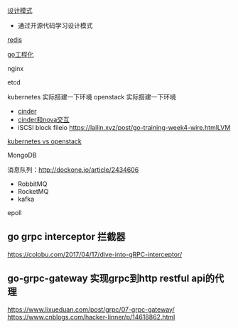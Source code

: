 [设计模式](2022-04-17-git常用操作.mdhttps://pan.baidu.com/disk/pdfview?path=%2F%E8%AE%A1%E7%AE%97%E6%9C%BA%E7%9B%B8%E5%85%B3%2F%E5%A4%A7%E8%AF%9D%E8%AE%BE%E8%AE%A1%E6%A8%A1%E5%BC%8F.pdf&fsid=316805280213149&size=72626021)

- 通过开源代码学习设计模式

[redis](https://www.bilibili.com/video/BV1cr4y1671t?p=4&spm_id_from=pageDriver)

[go工程化](https://lailin.xyz/post/go-training-week4-clean-arch.html)

nginx

etcd

kubernetes  实际搭建一下环境
openstack   实际搭建一下环境
- [cinder](https://www.cnblogs.com/linuxk/p/9455275.html)
- [cinder和nova交互](https://blog.csdn.net/weixin_41738417/article/details/93853967)
- iSCSI block fileio https://lailin.xyz/post/go-training-week4-wire.htmlLVM 

[kubernetes vs openstack](https://www.sdnlab.com/22372.html)

MongoDB


消息队列：http://dockone.io/article/2434606
- RobbitMQ
- RocketMQ
- kafka 

epoll

## go grpc interceptor 拦截器
https://colobu.com/2017/04/17/dive-into-gRPC-interceptor/

## go-grpc-gateway 实现grpc到http restful api的代理
https://www.lixueduan.com/post/grpc/07-grpc-gateway/
https://www.cnblogs.com/hacker-linner/p/14618862.html